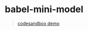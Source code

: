 # babel-mini-model
> [codesandbox demo](https://codesandbox.io/s/babel-core-achievement-forked-jp3jn)
